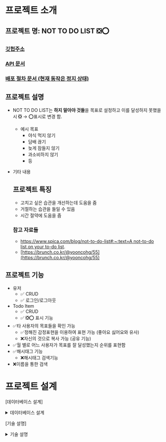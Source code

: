 # 프로젝트 소개

## 프로젝트 명: NOT TO DO LIST ❎⭕

### [깃헙주소](https://github.com/Invidam/not-todo-list)

### [API 문서](https://documenter.getpostman.com/view/18176061/UzBsJjoU)

### [배포 절차 문서 (현재 동작은 정지 상태)](https://docs.google.com/document/d/1DOiMdKCctEovzAL8LmWczHT1_NSwunQbiH_fwKinYIs/edit?usp=sharing)

## 프로젝트 설명

- NOT TO DO LIST는 **하지 말아야 것들**을 목표로 설정하고 이를 달성하지 못했을 시 ❎ → ⭕표시로 변경 함.
    - 예시 목표
        - 야식 먹지 않기
        - 담배 끊기
        - 늦게 잠들지 않기
        - 과소비하지 않기
        - 등
- 기타 내용
    
    ## 프로젝트 특징
    
    - 고치고 싶은 습관을 개선하는데 도움을 줌
    - 거절하는 습관을 들일 수 있음
    - 시간 절약에 도움을 줌
    
    ### 참고 자료들
    
    - [https://www.spica.com/blog/not-to-do-list#:~:text=A not-to-do list,on your to-do list](https://www.spica.com/blog/not-to-do-list#:~:text=A%20not%2Dto%2Ddo%20list,on%20your%20to%2Ddo%20list).
    - [https://brunch.co.kr/@yooncohg/55](https://brunch.co.kr/@yooncohg/55)
    

## 프로젝트 기능

- 유저
    - ✅ CRUD
    - ✅ 로그인/로그아웃
- Todo Item
    - ✅ CRUD
    - ✅ ❎⭕  표시 기능
- ✅타 사용자의 목표들을 확인 가능
    - ✅정해진 감정표현을 이용하여 표현 가능 (좋아요 싫어요와 유사)
    - ❌자신의 것으로 복사 가능 (공유 기능)
- ✅월 별로 어느 사용자가 목표를 잘 달성했는지 순위를 표현함
- ✅해시태그 기능
    - ❌해시태그 검색기능
- ❌이름을 통한 검색

# 프로젝트 설계

[데이터베이스 설계]
<details>
<summary>데이터베이스 설계</summary>
<div markdown="1">
    
![db-image](https://user-images.githubusercontent.com/71889359/189872512-a8cac052-1bee-4eb5-ba62-97e09f832c4b.png)


## user

| Column Name | Data Type | 연관 관계 |
| --- | --- | --- |
| id | INT |  |
| account | VARCHAR(255) |  |
| password | VARCHAR(255) |  |
| nickname | VARCHAR(255) |  |
| refresh_token | VARCHAR(255) |  |
| created_at | DATETIME |  |
| is_deleted | TINY INT |  |

## item_emotion

| Column Name | Data Type | 연관 관계 |
| --- | --- | --- |
| item_id | INT | item.id |
| emotion_id | SMALLINT |  |
| user_id | INT | user.id |

## item

| Column Name | Data Type | 연관 관계 |
| --- | --- | --- |
| id | INT |  |
| user_id | VARCHAR(255) | user.id |
| title | VARCHAR(255) |  |
| priority | TINYINT |  |
| created_at | DATETIME |  |
| edited_at | DATETIME |  |
| deadline | DATETIME |  |
| description | TEXT |  |
| is_done | TINYINT |  |
| is_edited | TINYINT |  |
| is_shared | TINYINT |  |
| is_deleted | TINYINT |  |

## hash_tag

| Column Name | Data Type | 연관 관계 |
| --- | --- | --- |
| id | INT |  |
| hash_tag_name | VARCHAR(255) |  |

## item_hash_tag

| Column Name | Data Type | 연관 관계 |
| --- | --- | --- |
| item_id | INT | item.id |
| hash_tag_id | SMALLINT | hash_tag.id |

</div>
</details>

[기술 설명]
<details>
<summary>기술 설명</summary>
<div markdown="1">
    
- Java
    - JDK: `1.8`
- Spring
    - mvc: `4.3.18.RELEASE`
    - secrurity: `5.7.1`
- Mysql
    - `8.0.28`
- Mybatis
    - `3.2.2`

</div>
</details>
